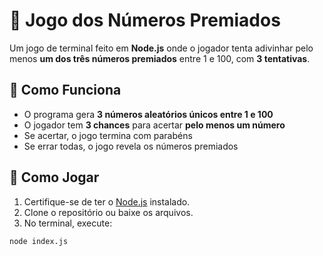 # 🎯 Jogo dos Números Premiados

Um jogo de terminal feito em **Node.js** onde o jogador tenta adivinhar pelo menos **um dos três números premiados** entre 1 e 100, com **3 tentativas**.

## 🧠 Como Funciona

- O programa gera **3 números aleatórios únicos entre 1 e 100**
- O jogador tem **3 chances** para acertar **pelo menos um número**
- Se acertar, o jogo termina com parabéns
- Se errar todas, o jogo revela os números premiados

## 🚀 Como Jogar

1. Certifique-se de ter o [Node.js](https://nodejs.org/) instalado.
2. Clone o repositório ou baixe os arquivos.
3. No terminal, execute:

```bash
node index.js

